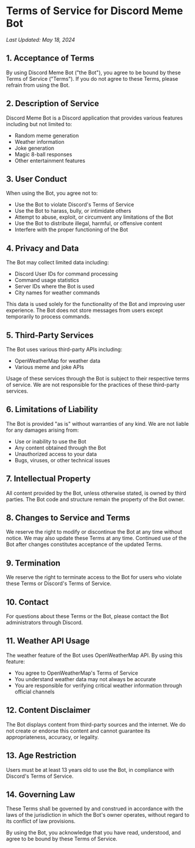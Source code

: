 # Terms of Service for Discord Meme Bot

*Last Updated: May 18, 2024*

## 1. Acceptance of Terms

By using Discord Meme Bot ("the Bot"), you agree to be bound by these Terms of Service ("Terms"). If you do not agree to these Terms, please refrain from using the Bot.

## 2. Description of Service

Discord Meme Bot is a Discord application that provides various features including but not limited to:
- Random meme generation
- Weather information
- Joke generation
- Magic 8-ball responses
- Other entertainment features

## 3. User Conduct

When using the Bot, you agree not to:
- Use the Bot to violate Discord's Terms of Service
- Use the Bot to harass, bully, or intimidate others
- Attempt to abuse, exploit, or circumvent any limitations of the Bot
- Use the Bot to distribute illegal, harmful, or offensive content
- Interfere with the proper functioning of the Bot

## 4. Privacy and Data

The Bot may collect limited data including:
- Discord User IDs for command processing
- Command usage statistics
- Server IDs where the Bot is used
- City names for weather commands

This data is used solely for the functionality of the Bot and improving user experience. The Bot does not store messages from users except temporarily to process commands.

## 5. Third-Party Services

The Bot uses various third-party APIs including:
- OpenWeatherMap for weather data
- Various meme and joke APIs

Usage of these services through the Bot is subject to their respective terms of service. We are not responsible for the practices of these third-party services.

## 6. Limitations of Liability

The Bot is provided "as is" without warranties of any kind. We are not liable for any damages arising from:
- Use or inability to use the Bot
- Any content obtained through the Bot
- Unauthorized access to your data
- Bugs, viruses, or other technical issues

## 7. Intellectual Property

All content provided by the Bot, unless otherwise stated, is owned by third parties. The Bot code and structure remain the property of the Bot owner.

## 8. Changes to Service and Terms

We reserve the right to modify or discontinue the Bot at any time without notice. We may also update these Terms at any time. Continued use of the Bot after changes constitutes acceptance of the updated Terms.

## 9. Termination

We reserve the right to terminate access to the Bot for users who violate these Terms or Discord's Terms of Service.

## 10. Contact

For questions about these Terms or the Bot, please contact the Bot administrators through Discord.

## 11. Weather API Usage

The weather feature of the Bot uses OpenWeatherMap API. By using this feature:
- You agree to OpenWeatherMap's Terms of Service
- You understand weather data may not always be accurate
- You are responsible for verifying critical weather information through official channels

## 12. Content Disclaimer

The Bot displays content from third-party sources and the internet. We do not create or endorse this content and cannot guarantee its appropriateness, accuracy, or legality.

## 13. Age Restriction

Users must be at least 13 years old to use the Bot, in compliance with Discord's Terms of Service.

## 14. Governing Law

These Terms shall be governed by and construed in accordance with the laws of the jurisdiction in which the Bot's owner operates, without regard to its conflict of law provisions.

By using the Bot, you acknowledge that you have read, understood, and agree to be bound by these Terms of Service. 